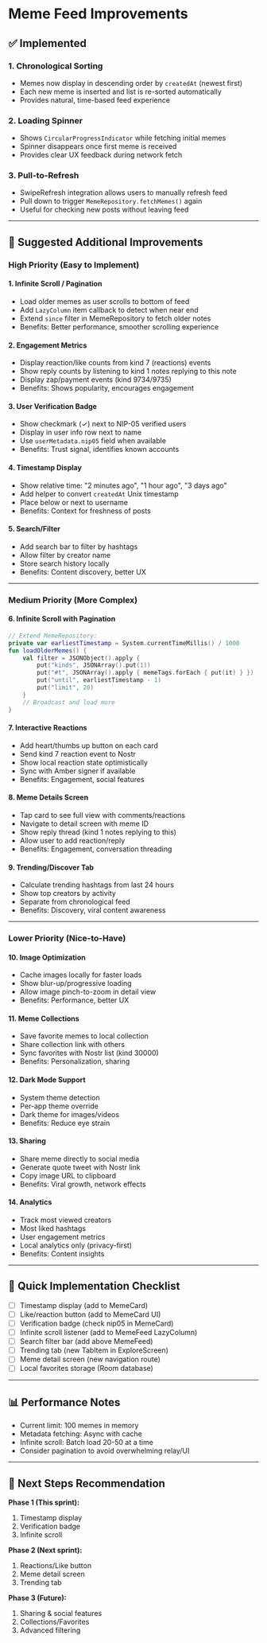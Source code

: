 # Meme Feed Improvements

## ✅ Implemented

### 1. **Chronological Sorting** 
- Memes now display in descending order by `createdAt` (newest first)
- Each new meme is inserted and list is re-sorted automatically
- Provides natural, time-based feed experience

### 2. **Loading Spinner**
- Shows `CircularProgressIndicator` while fetching initial memes
- Spinner disappears once first meme is received
- Provides clear UX feedback during network fetch

### 3. **Pull-to-Refresh**
- SwipeRefresh integration allows users to manually refresh feed
- Pull down to trigger `MemeRepository.fetchMemes()` again
- Useful for checking new posts without leaving feed

---

## 🎯 Suggested Additional Improvements

### High Priority (Easy to Implement)

#### 1. **Infinite Scroll / Pagination**
- Load older memes as user scrolls to bottom of feed
- Add `LazyColumn` item callback to detect when near end
- Extend `since` filter in MemeRepository to fetch older notes
- Benefits: Better performance, smoother scrolling experience

#### 2. **Engagement Metrics**
- Display reaction/like counts from kind 7 (reactions) events
- Show reply counts by listening to kind 1 notes replying to this note
- Display zap/payment events (kind 9734/9735)
- Benefits: Shows popularity, encourages engagement

#### 3. **User Verification Badge**
- Show checkmark (✓) next to NIP-05 verified users
- Display in user info row next to name
- Use `userMetadata.nip05` field when available
- Benefits: Trust signal, identifies known accounts

#### 4. **Timestamp Display**
- Show relative time: "2 minutes ago", "1 hour ago", "3 days ago"
- Add helper to convert `createdAt` Unix timestamp
- Place below or next to username
- Benefits: Context for freshness of posts

#### 5. **Search/Filter**
- Add search bar to filter by hashtags
- Allow filter by creator name
- Store search history locally
- Benefits: Content discovery, better UX

---

### Medium Priority (More Complex)

#### 6. **Infinite Scroll with Pagination**
```kotlin
// Extend MemeRepository:
private var earliestTimestamp = System.currentTimeMillis() / 1000
fun loadOlderMemes() {
    val filter = JSONObject().apply {
        put("kinds", JSONArray().put(1))
        put("#t", JSONArray().apply { memeTags.forEach { put(it) } })
        put("until", earliestTimestamp - 1)
        put("limit", 20)
    }
    // Broadcast and load more
}
```

#### 7. **Interactive Reactions**
- Add heart/thumbs up button on each card
- Send kind 7 reaction event to Nostr
- Show local reaction state optimistically
- Sync with Amber signer if available
- Benefits: Engagement, social features

#### 8. **Meme Details Screen**
- Tap card to see full view with comments/reactions
- Navigate to detail screen with meme ID
- Show reply thread (kind 1 notes replying to this)
- Allow user to add reaction/reply
- Benefits: Engagement, conversation threading

#### 9. **Trending/Discover Tab**
- Calculate trending hashtags from last 24 hours
- Show top creators by activity
- Separate from chronological feed
- Benefits: Discovery, viral content awareness

---

### Lower Priority (Nice-to-Have)

#### 10. **Image Optimization**
- Cache images locally for faster loads
- Show blur-up/progressive loading
- Allow image pinch-to-zoom in detail view
- Benefits: Performance, better UX

#### 11. **Meme Collections**
- Save favorite memes to local collection
- Share collection link with others
- Sync favorites with Nostr list (kind 30000)
- Benefits: Personalization, sharing

#### 12. **Dark Mode Support**
- System theme detection
- Per-app theme override
- Dark theme for images/videos
- Benefits: Reduce eye strain

#### 13. **Sharing**
- Share meme directly to social media
- Generate quote tweet with Nostr link
- Copy image URL to clipboard
- Benefits: Viral growth, network effects

#### 14. **Analytics**
- Track most viewed creators
- Most liked hashtags
- User engagement metrics
- Local analytics only (privacy-first)
- Benefits: Content insights

---

## 🔧 Quick Implementation Checklist

- [ ] Timestamp display (add to MemeCard)
- [ ] Like/reaction button (add to MemeCard UI)
- [ ] Verification badge (check nip05 in MemeCard)
- [ ] Infinite scroll listener (add to MemeFeed LazyColumn)
- [ ] Search filter bar (add above MemeFeed)
- [ ] Trending tab (new TabItem in ExploreScreen)
- [ ] Meme detail screen (new navigation route)
- [ ] Local favorites storage (Room database)

---

## 📊 Performance Notes

- Current limit: 100 memes in memory
- Metadata fetching: Async with cache
- Infinite scroll: Batch load 20-50 at a time
- Consider pagination to avoid overwhelming relay/UI

---

## 🚀 Next Steps Recommendation

**Phase 1 (This sprint):**
1. Timestamp display
2. Verification badge
3. Infinite scroll

**Phase 2 (Next sprint):**
1. Reactions/Like button
2. Meme detail screen
3. Trending tab

**Phase 3 (Future):**
1. Sharing & social features
2. Collections/Favorites
3. Advanced filtering
